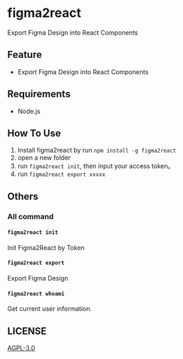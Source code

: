 # figma2react

Export Figma Design into React Components

## Feature

- Export Figma Design into React Components

## Requirements 

- Node.js

## How To Use 

1. Install figma2react by run `npm install -g figma2react`
2. open a new folder
3. run `figma2react init`, then input your access token。
4. run `figma2react export xxxxx`

## Others
### All command

#### `figma2react init`

Init Figma2React by Token

#### `figma2react export`

Export Figma Design

#### `figma2react whoami`

Get current user information.


## LICENSE 
[AGPL-3.0](LICENSE)